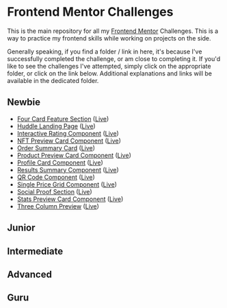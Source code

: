 # Frontend Mentor Challenges

This is the main repository for all my [Frontend Mentor](https://www.frontendmentor.io/home) Challenges. This is a way to practice my frontend skills while working on projects on the side.

Generally speaking, if you find a folder / link in here, it's because I've successfully completed the challenge, or am close to completing it. If you'd like to see the challenges I've attempted, simply click on the appropriate folder, or click on the link below. Additional explanations and links will be available in the dedicated folder.

## Newbie

- [Four Card Feature Section](https://github.com/GabrielMontplaisir/frontend-mentor/tree/main/newbie/four-card-section) ([Live](https://gabrielmontplaisir.com/frontend-mentor/newbie/four-card-section))
- [Huddle Landing Page](https://github.com/GabrielMontplaisir/frontend-mentor/tree/main/newbie/huddle-landing-page) ([Live](https://gabrielmontplaisir.com/frontend-mentor/newbie/huddle-landing-page))
- [Interactive Rating Component](https://github.com/GabrielMontplaisir/frontend-mentor/tree/main/newbie/interactive-rating-component) ([Live](https://gabrielmontplaisir.com/frontend-mentor/newbie/interactive-rating-component))
- [NFT Preview Card Component](https://github.com/GabrielMontplaisir/frontend-mentor/tree/main/newbie/nft-preview-card) ([Live](https://gabrielmontplaisir.com/frontend-mentor/newbie/nft-preview-card))
- [Order Summary Card](https://github.com/GabrielMontplaisir/frontend-mentor/tree/main/newbie/order-summary-card) ([Live](https://gabrielmontplaisir.com/frontend-mentor/newbie/order-summary-card))
- [Product Preview Card Component](https://github.com/GabrielMontplaisir/frontend-mentor/tree/main/newbie/product-card) ([Live](https://gabrielmontplaisir.com/frontend-mentor/newbie/product-card))
- [Profile Card Component](https://github.com/GabrielMontplaisir/frontend-mentor/tree/main/newbie/profile-card-component) ([Live](https://gabrielmontplaisir.com/frontend-mentor/newbie/profile-card-component))
- [Results Summary Component](https://github.com/GabrielMontplaisir/frontend-mentor/tree/main/newbie/results-summary-component-card) ([Live](https://gabrielmontplaisir.com/frontend-mentor/newbie/results-summary-component-card))
- [QR Code Component](https://github.com/GabrielMontplaisir/frontend-mentor/tree/main/newbie/qr-code) ([Live](https://gabrielmontplaisir.com/frontend-mentor/newbie/qr-code))
- [Single Price Grid Component](https://github.com/GabrielMontplaisir/frontend-mentor/tree/main/newbie/single-price-grid) ([Live](https://gabrielmontplaisir.com/frontend-mentor/newbie/single-price-grid))
- [Social Proof Section](https://github.com/GabrielMontplaisir/frontend-mentor/tree/main/newbie/social-proof-section-master) ([Live](https://gabrielmontplaisir.com/frontend-mentor/newbie/social-proof-section-master))
- [Stats Preview Card Component](https://github.com/GabrielMontplaisir/frontend-mentor/tree/main/newbie/stats-preview-card) ([Live](https://gabrielmontplaisir.com/frontend-mentor/newbie/stats-preview-card))
- [Three Column Preview](https://github.com/GabrielMontplaisir/frontend-mentor/tree/main/newbie/three-column-preview) ([Live](https://gabrielmontplaisir.com/frontend-mentor/newbie/three-column-preview))

## Junior

## Intermediate

## Advanced

## Guru
